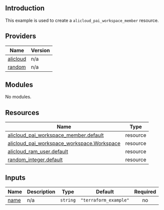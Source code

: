 ## Introduction

This example is used to create a `alicloud_pai_workspace_member` resource.

<!-- BEGIN_TF_DOCS -->
## Providers

| Name | Version |
|------|---------|
| <a name="provider_alicloud"></a> [alicloud](#provider\_alicloud) | n/a |
| <a name="provider_random"></a> [random](#provider\_random) | n/a |

## Modules

No modules.

## Resources

| Name | Type |
|------|------|
| [alicloud_pai_workspace_member.default](https://registry.terraform.io/providers/aliyun/alicloud/latest/docs/resources/pai_workspace_member) | resource |
| [alicloud_pai_workspace_workspace.Workspace](https://registry.terraform.io/providers/aliyun/alicloud/latest/docs/resources/pai_workspace_workspace) | resource |
| [alicloud_ram_user.default](https://registry.terraform.io/providers/aliyun/alicloud/latest/docs/resources/ram_user) | resource |
| [random_integer.default](https://registry.terraform.io/providers/hashicorp/random/latest/docs/resources/integer) | resource |

## Inputs

| Name | Description | Type | Default | Required |
|------|-------------|------|---------|:--------:|
| <a name="input_name"></a> [name](#input\_name) | n/a | `string` | `"terraform_example"` | no |
<!-- END_TF_DOCS -->
